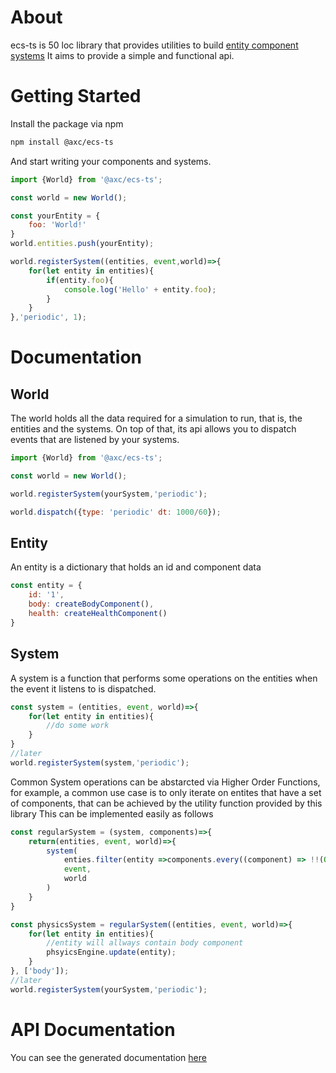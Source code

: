 # About

ecs-ts is 50 loc library that provides utilities to build [entity component systems](https://en.wikipedia.org/wiki/Entity_component_system)
It aims to provide a simple and functional api.

# Getting Started

Install the package via npm
```sh
npm install @axc/ecs-ts
```

And start writing your components and systems. 
```js
import {World} from '@axc/ecs-ts';

const world = new World();

const yourEntity = {
    foo: 'World!'
}
world.entities.push(yourEntity);

world.registerSystem((entities, event,world)=>{
    for(let entity in entities){
        if(entity.foo){
            console.log('Hello' + entity.foo);
        }
    }
},'periodic', 1);

```

# Documentation

## World

The world holds all the data required for a simulation to run, that is, the entities and the systems. On top of that, its api allows you to dispatch events that are listened by your systems.

```js
import {World} from '@axc/ecs-ts';

const world = new World();

world.registerSystem(yourSystem,'periodic');

world.dispatch({type: 'periodic' dt: 1000/60});

```
## Entity

An entity is a dictionary that holds an id and component data

```js
const entity = {
    id: '1',
    body: createBodyComponent(),
    health: createHealthComponent()
}

```


## System

A system is a function that performs some operations on the entities when the event it listens to is dispatched.
```js
const system = (entities, event, world)=>{
    for(let entity in entities){
        //do some work
    }
}
//later 
world.registerSystem(system,'periodic');
```

Common System operations can be abstarcted via Higher Order Functions, for example, a common use case is to only iterate on entites that have a set of components, that can be achieved by the utility function provided by this library
This can be implemented easily as follows
```js
const regularSystem = (system, components)=>{
    return(entities, event, world)=>{
        system(
            enties.filter(entity =>components.every((component) => !!(Object.keys(entity)).find((key)=>key === component))),
            event,
            world
        )
    }
}
```
```js
const physicsSystem = regularSystem((entities, event, world)=>{
    for(let entity in entities){
        //entity will allways contain body component
        phsyicsEngine.update(entity);
    }
}, ['body']);
//later 
world.registerSystem(yourSystem,'periodic');
```



# API Documentation
You can see the generated documentation [here](https://alex-mas.github.io/ecs-ts/modules/_ecs_.html)

